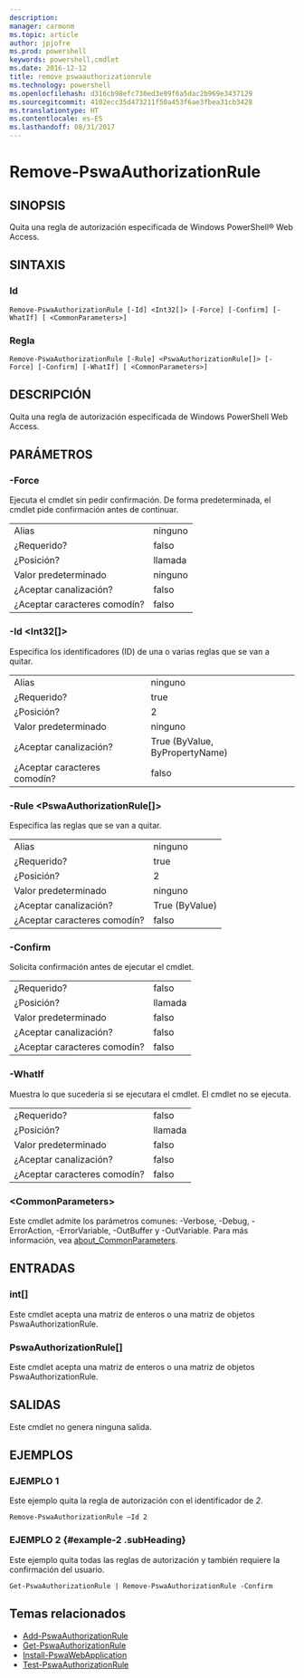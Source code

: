 ```yaml
---
description: 
manager: carmonm
ms.topic: article
author: jpjofre
ms.prod: powershell
keywords: powershell,cmdlet
ms.date: 2016-12-12
title: remove pswaauthorizationrule
ms.technology: powershell
ms.openlocfilehash: d316cb98efc730ed3e99f6a5dac2b969e3437129
ms.sourcegitcommit: 4102ecc35d473211f50a453f6ae3fbea31cb3428
ms.translationtype: HT
ms.contentlocale: es-ES
ms.lasthandoff: 08/31/2017
---
```

#  <a name="remove-pswaauthorizationrule"></a>Remove-PswaAuthorizationRule

##  <a name="synopsis"></a>SINOPSIS

Quita una regla de autorización especificada de Windows PowerShell® Web Access.

## <a name="syntax"></a>SINTAXIS

###  <a name="id"></a>Id
```
Remove-PswaAuthorizationRule [-Id] <Int32[]> [-Force] [-Confirm] [-WhatIf] [ <CommonParameters>]
```

### <a name="rule"></a>Regla
```
Remove-PswaAuthorizationRule [-Rule] <PswaAuthorizationRule[]> [-Force] [-Confirm] [-WhatIf] [ <CommonParameters>]
```

## <a name="description"></a>DESCRIPCIÓN

Quita una regla de autorización especificada de Windows PowerShell Web Access.

## <a name="parameters"></a>PARÁMETROS

### <a name="-force"></a>-Force

Ejecuta el cmdlet sin pedir confirmación. De forma predeterminada, el cmdlet pide confirmación antes de continuar.

|||  
|-|-|
| Alias                              | ninguno                                 |
| ¿Requerido?                            | falso                                |
| ¿Posición?                            | llamada                                |
| Valor predeterminado                        | ninguno                                 |
| ¿Aceptar canalización?               | falso                                |
| ¿Aceptar caracteres comodín?          | falso                                |

### <a name="-id-ltint32gt"></a>-Id &lt;Int32\[\]&gt;

Especifica los identificadores (ID) de una o varias reglas que se van a quitar.

|||  
|-|-|
| Alias                              | ninguno                                 |
| ¿Requerido?                            | true                                 |
| ¿Posición?                            | 2                                    |
| Valor predeterminado                        | ninguno                                 |
| ¿Aceptar canalización?               | True (ByValue, ByPropertyName)       |
| ¿Aceptar caracteres comodín?          | falso                                |

### <a name="-rule-ltpswaauthorizationrulegt"></a>-Rule &lt;PswaAuthorizationRule\[\]&gt;

Especifica las reglas que se van a quitar.

|||  
|-|-|
| Alias                              | ninguno                                 |
| ¿Requerido?                            | true                                 |
| ¿Posición?                            | 2                                    |
| Valor predeterminado                        | ninguno                                 |
| ¿Aceptar canalización?               | True (ByValue)                       |
| ¿Aceptar caracteres comodín?          | falso                                |

### <a name="-confirm"></a>-Confirm

Solicita confirmación antes de ejecutar el cmdlet.

|||  
|-|-|
| ¿Requerido?                            | falso                                |
| ¿Posición?                            | llamada                                |
| Valor predeterminado                        | falso                                |
| ¿Aceptar canalización?               | falso                                |
| ¿Aceptar caracteres comodín?          | falso                                |

### <a name="-whatif"></a>-WhatIf

Muestra lo que sucedería si se ejecutara el cmdlet. El cmdlet no se ejecuta.

|||  
|-|-|
| ¿Requerido?                            | falso                                |
| ¿Posición?                            | llamada                                |
| Valor predeterminado                        | falso                                |
| ¿Aceptar canalización?               | falso                                |
| ¿Aceptar caracteres comodín?          | falso                                |

### <a name="ltcommonparametersgt"></a>&lt;CommonParameters&gt;

Este cmdlet admite los parámetros comunes: -Verbose, -Debug, -ErrorAction, -ErrorVariable, -OutBuffer y -OutVariable.
Para más información, vea [about_CommonParameters](http://go.microsoft.com/fwlink/p/?LinkID=113216).

## <a name="inputs"></a>ENTRADAS

###  <a name="int"></a>int\[\]

Este cmdlet acepta una matriz de enteros o una matriz de objetos PswaAuthorizationRule.

###  <a name="pswaauthorizationrule"></a>PswaAuthorizationRule\[\]

Este cmdlet acepta una matriz de enteros o una matriz de objetos PswaAuthorizationRule.

##  <a name="outputs"></a>SALIDAS

Este cmdlet no genera ninguna salida.

## <a name="examples"></a>EJEMPLOS

### <a name="example-1"></a>EJEMPLO 1

Este ejemplo quita la regla de autorización con el identificador de *2*.

```
Remove-PswaAuthorizationRule –Id 2
```

### <a name="example-2-example-2-subheading"></a>EJEMPLO 2 {#example-2 .subHeading}

Este ejemplo quita todas las reglas de autorización y también requiere la confirmación del usuario.

```
Get-PswaAuthorizationRule | Remove-PswaAuthorizationRule -Confirm
```

##  <a name="related-topics"></a>Temas relacionados

-  [Add-PswaAuthorizationRule](add-pswaauthorizationrule.md)
-  [Get-PswaAuthorizationRule](get-pswaauthorizationrule.md)
-  [Install-PswaWebApplication](install-pswawebapplication.md)
-  [Test-PswaAuthorizationRule](test-pswaauthorizationrule.md)
